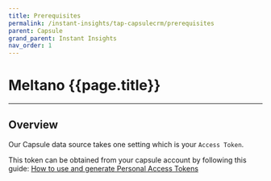 ```yaml
---
title: Prerequisites
permalink: /instant-insights/tap-capsulecrm/prerequisites
parent: Capsule
grand_parent: Instant Insights
nav_order: 1
---
```


# Meltano {{page.title}}

---

## Overview

Our Capsule data source takes one setting which is your `Access Token`. 

This token can be obtained from your capsule account by following this guide:  [How to use and generate Personal Access Tokens](https://capsulecrm.com/support/integrations/how-to-integrate-with-capsule/#how-to-use-and-generate-personal-access-tokens)
